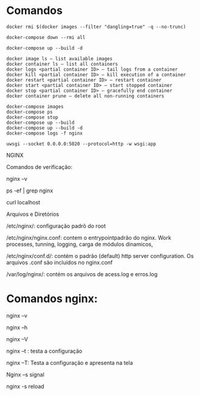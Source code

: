 # Comandos

``` 
docker rmi $(docker images --filter "dangling=true" -q --no-trunc)

```

```
docker-compose down --rmi all
```

```
docker-compose up --build -d
```

```
docker image ls — list available images
docker container ls — list all containers
docker logs <partial container ID> — tail logs from a container
docker kill <partial container ID> — kill execution of a container
docker restart <partial container ID> — restart container
docker start <partial container ID> — start stopped container
docker stop <partial container ID> — gracefully end container
docker container prune — delete all non-running containers

docker-compose images
docker-compose ps
docker-compose stop
docker-compose up --build
docker-compose up --build -d
docker-compose logs -f nginx

```
```
uwsgi --socket 0.0.0.0:5020 --protocol=http -w wsgi:app
```

NGINX 

 

Comandos de verificação: 

nginx –v 

ps -ef | grep nginx 

curl localhost 

 

Arquivos e Diretórios 

/etc/nginx/: configuração padrõ do root 

/etc/nginx/nginx.conf: contem o entrypointpadrão do nginx. Work processes, tunning, logging, carga de módulos dinamicos,  

/etc/nginx/conf.d/: contém o padrão (default) http server configuration. Os arquivos .conf são incluídos no nginx.conf 

/var/log/nginx/: contém os arquivos de acess.log e erros.log 

 

 

# Comandos nginx: 

nginx –v 

nginx –h 

nginx –V 

nginx –t : testa a configuração 

nginx –T: Testa a configuração e apresenta na tela 

Nginx –s signal 

nginx -s reload 